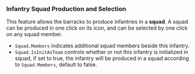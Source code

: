 ### Infantry Squad Production and Selection
This feature allows the barracks to produce infantries in a __squad__. A squad can be produced in one click on its icon, and can be selected by one click on any squad member.
- `Squad.Members` indicates additional squad members beside this infantry.
- `Squad.IsInitAsTeam` controls whether or not this infantry is initialized in squad, if set to true, the infantry will be produced in a squad according to `Squad.Members`, default to false.
